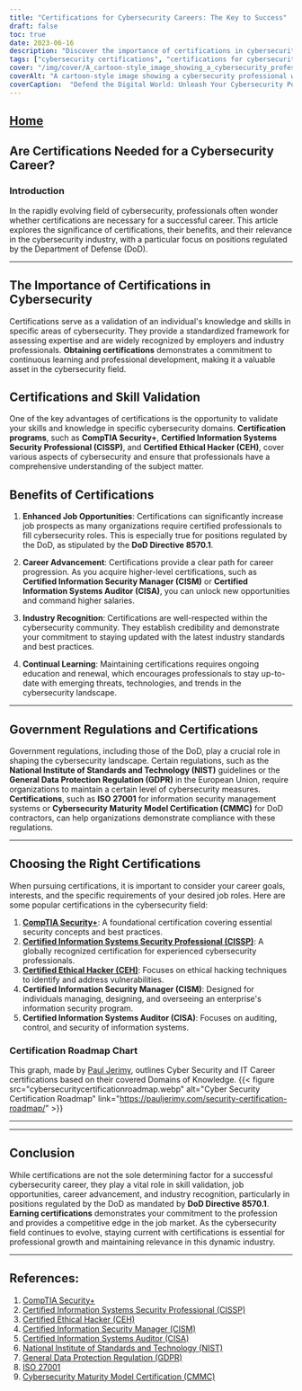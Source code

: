 ```yaml
---
title: "Certifications for Cybersecurity Careers: The Key to Success"
draft: false
toc: true
date: 2023-06-16
description: "Discover the importance of certifications in cybersecurity careers and how they can unlock job opportunities, enhance skills, and ensure industry recognition."
tags: ["cybersecurity certifications", "certifications for cybersecurity", "cybersecurity career", "cybersecurity jobs", "information security certifications", "DoD 8570.1", "industry recognition", "job opportunities", "career advancement", "skill validation", "cybersecurity professionals", "certification programs", "CompTIA Security+", "CISSP", "CEH", "CISM", "CISA", "NIST guidelines", "GDPR compliance", "ISO 27001", "CMMC", "cybersecurity regulations", "cybersecurity industry", "cyber threats", "professional development", "continuous learning", "cybersecurity landscape", "government regulations", "Bureau of Labor Statistics", "cybersecurity trends"]
cover: "/img/cover/A_cartoon-style_image_showing_a_cybersecurity_professional.png"
coverAlt: "A cartoon-style image showing a cybersecurity professional with a shield protecting a network from cyber threats."
coverCaption:  "Defend the Digital World: Unleash Your Cybersecurity Potential"
---
```


## [Home](/cyber-security-career-playbook-start/)

## Are Certifications Needed for a Cybersecurity Career?

### Introduction

In the rapidly evolving field of cybersecurity, professionals often wonder whether certifications are necessary for a successful career. This article explores the significance of certifications, their benefits, and their relevance in the cybersecurity industry, with a particular focus on positions regulated by the Department of Defense (DoD).

______

## The Importance of Certifications in Cybersecurity

Certifications serve as a validation of an individual's knowledge and skills in specific areas of cybersecurity. They provide a standardized framework for assessing expertise and are widely recognized by employers and industry professionals. **Obtaining certifications** demonstrates a commitment to continuous learning and professional development, making it a valuable asset in the cybersecurity field.

## Certifications and Skill Validation

One of the key advantages of certifications is the opportunity to validate your skills and knowledge in specific cybersecurity domains. **Certification programs**, such as **CompTIA Security+**, **Certified Information Systems Security Professional (CISSP)**, and **Certified Ethical Hacker (CEH)**, cover various aspects of cybersecurity and ensure that professionals have a comprehensive understanding of the subject matter.

## Benefits of Certifications

1. **Enhanced Job Opportunities**: Certifications can significantly increase job prospects as many organizations require certified professionals to fill cybersecurity roles. This is especially true for positions regulated by the DoD, as stipulated by the **DoD Directive 8570.1**.

2. **Career Advancement**: Certifications provide a clear path for career progression. As you acquire higher-level certifications, such as **Certified Information Security Manager (CISM)** or **Certified Information Systems Auditor (CISA)**, you can unlock new opportunities and command higher salaries.

3. **Industry Recognition**: Certifications are well-respected within the cybersecurity community. They establish credibility and demonstrate your commitment to staying updated with the latest industry standards and best practices.

4. **Continual Learning**: Maintaining certifications requires ongoing education and renewal, which encourages professionals to stay up-to-date with emerging threats, technologies, and trends in the cybersecurity landscape.

______
## Government Regulations and Certifications

Government regulations, including those of the DoD, play a crucial role in shaping the cybersecurity landscape. Certain regulations, such as the **National Institute of Standards and Technology (NIST)** guidelines or the **General Data Protection Regulation (GDPR)** in the European Union, require organizations to maintain a certain level of cybersecurity measures. **Certifications**, such as **ISO 27001** for information security management systems or **Cybersecurity Maturity Model Certification (CMMC)** for DoD contractors, can help organizations demonstrate compliance with these regulations.

______

## Choosing the Right Certifications

When pursuing certifications, it is important to consider your career goals, interests, and the specific requirements of your desired job roles. Here are some popular certifications in the cybersecurity field:

1. [**CompTIA Security+**](https://simeononsecurity.com/articles/comptias-security-plus-sy0-601-what-do-you-need-to-know/): A foundational certification covering essential security concepts and best practices.
2. [**Certified Information Systems Security Professional (CISSP)**](https://simeononsecurity.com/articles/a-guide-to-earning-the-isc2-cissp-certification/): A globally recognized certification for experienced cybersecurity professionals.
3. [**Certified Ethical Hacker (CEH)**](https://simeononsecurity.com/articles/preparing-for-the-ceh-certified-ethical-hacker-certification-exam/): Focuses on ethical hacking techniques to identify and address vulnerabilities.
4. **Certified Information Security Manager (CISM)**: Designed for individuals managing, designing, and overseeing an enterprise's information security program.
5. **Certified Information Systems Auditor (CISA)**: Focuses on auditing, control, and security of information systems.

### Certification Roadmap Chart

This graph, made by [Paul Jerimy](https://pauljerimy.com/), outlines Cyber Security and IT Career certifications based on their covered Domains of Knowledge.
{{< figure src="cybersecuritycertificationroadmap.webp" alt="Cyber Security Certification Roadmap" link="https://pauljerimy.com/security-certification-roadmap/" >}}
______
______
## Conclusion

While certifications are not the sole determining factor for a successful cybersecurity career, they play a vital role in skill validation, job opportunities, career advancement, and industry recognition, particularly in positions regulated by the DoD as mandated by **DoD Directive 8570.1**. **Earning certifications** demonstrates your commitment to the profession and provides a competitive edge in the job market. As the cybersecurity field continues to evolve, staying current with certifications is essential for professional growth and maintaining relevance in this dynamic industry.

______

## References:

1. [CompTIA Security+](https://www.comptia.org/certifications/security)
2. [Certified Information Systems Security Professional (CISSP)](https://www.isc2.org/Certifications/CISSP)
3. [Certified Ethical Hacker (CEH)](https://www.eccouncil.org/programs/certified-ethical-hacker-ceh/)
4. [Certified Information Security Manager (CISM)](https://www.isaca.org/credentialing/cism)
5. [Certified Information Systems Auditor (CISA)](https://www.isaca.org/credentialing/cisa)
6. [National Institute of Standards and Technology (NIST)](https://www.nist.gov/)
7. [General Data Protection Regulation (GDPR)](https://gdpr.eu/)
8. [ISO 27001](https://www.iso.org/isoiec-27001-information-security.html)
9. [Cybersecurity Maturity Model Certification (CMMC)](https://www.acq.osd.mil/cmmc/)
